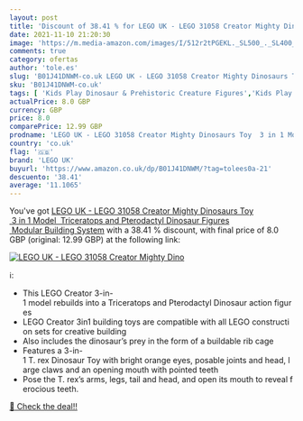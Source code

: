 ```yaml
---
layout: post
title: 'Discount of 38.41 % for LEGO UK - LEGO 31058 Creator Mighty Dino'
date: 2021-11-10 21:20:30
image: 'https://m.media-amazon.com/images/I/512r2tPGEKL._SL500_._SL400_.jpg'
comments: true
category: ofertas
author: 'tole.es'
slug: 'B01J41DNWM-co.uk LEGO UK - LEGO 31058 Creator Mighty Dinosaurs Toy 3 in...'
sku: 'B01J41DNWM-co.uk'
tags: [ 'Kids Play Dinosaur & Prehistoric Creature Figures','Kids Play Figures','Toys & Games','Toys Store','lego','lego uk', ]
actualPrice: 8.0 GBP
currency: GBP
price: 8.0
comparePrice: 12.99 GBP
prodname: 'LEGO UK - LEGO 31058 Creator Mighty Dinosaurs Toy  3 in 1 Model  Triceratops and Pterodactyl Dinosaur Figures  Modular Building System'
country: 'co.uk'
flag: '🇬🇧'
brand: 'LEGO UK'
buyurl: 'https://www.amazon.co.uk/dp/B01J41DNWM/?tag=tolees0a-21'
descuento: '38.41'
average: '11.1065'
---
```


You've got [LEGO UK - LEGO 31058 Creator Mighty Dinosaurs Toy  3 in 1 Model  Triceratops and Pterodactyl Dinosaur Figures  Modular Building System](https://www.amazon.co.uk/dp/B01J41DNWM/?tag=tolees0a-21) with a  38.41 % discount, with final price of 8.0 GBP (original: 12.99 GBP) at the following link:

[![LEGO UK - LEGO 31058 Creator Mighty Dino](https://m.media-amazon.com/images/I/512r2tPGEKL._SL500_._SL400_.jpg)](https://www.amazon.co.uk/dp/B01J41DNWM/?tag=tolees0a-21)

ℹ️:

- This LEGO Creator 3-in-1 model rebuilds into a Triceratops and Pterodactyl Dinosaur action figures
- LEGO Creator 3in1 building toys are compatible with all LEGO construction sets for creative building
- Also includes the dinosaur’s prey in the form of a buildable rib cage
- Features a 3-in-1 T. rex Dinosaur Toy with bright orange eyes, posable joints and head, large claws and an opening mouth with pointed teeth
- Pose the T. rex’s arms, legs, tail and head, and open its mouth to reveal ferocious teeth.

[🛒 Check the deal!!](https://www.amazon.co.uk/dp/B01J41DNWM/?tag=tolees0a-21)

